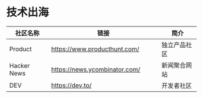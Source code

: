 # 技术出海



<table><thead><tr><th>社区名称</th><th width="276">链接</th><th>简介</th></tr></thead><tbody><tr><td>Product</td><td><a href="https://www.producthunt.com/">https://www.producthunt.com/</a></td><td>独立产品社区</td></tr><tr><td>Hacker News</td><td><a href="https://news.ycombinator.com/">https://news.ycombinator.com/</a></td><td>新闻聚合网站</td></tr><tr><td>DEV</td><td><a href="https://dev.to/">https://dev.to/</a></td><td>开发者社区</td></tr></tbody></table>
